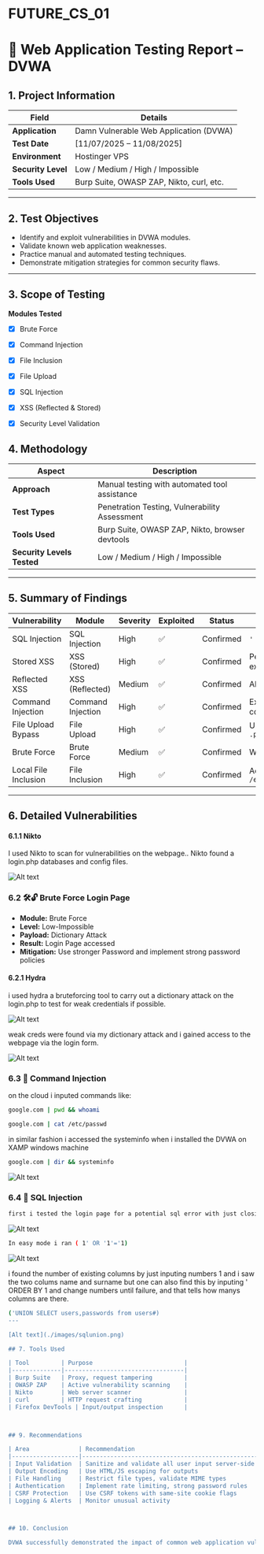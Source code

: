 # FUTURE_CS_01
# 🧪 Web Application Testing Report – DVWA

## 1. Project Information

| Field             | Details                                      |
|------------------|----------------------------------------------|
| **Application**   | Damn Vulnerable Web Application (DVWA)       |
| **Test Date**     | [11/07/2025 – 11/08/2025]                      |                  |
| **Environment**   | Hostinger VPS |
| **Security Level**| Low / Medium / High / Impossible             |
| **Tools Used**    | Burp Suite, OWASP ZAP, Nikto, curl, etc.     |

---

## 2. Test Objectives

- Identify and exploit vulnerabilities in DVWA modules.
- Validate known web application weaknesses.
- Practice manual and automated testing techniques.
- Demonstrate mitigation strategies for common security flaws.

---

## 3. Scope of Testing

**Modules Tested**
- [x] Brute Force  
- [x] Command Injection  
- [x] File Inclusion  
- [x] File Upload  
- [x] SQL Injection  
- [x] XSS (Reflected & Stored)  
- [x] Security Level Validation  


## 4. Methodology

| Aspect         | Description                                         |
|----------------|-----------------------------------------------------|
| **Approach**    | Manual testing with automated tool assistance      |
| **Test Types**  | Penetration Testing, Vulnerability Assessment      |
| **Tools Used**  | Burp Suite, OWASP ZAP, Nikto, browser devtools |
| **Security Levels Tested** | Low / Medium / High / Impossible        |

---

## 5. Summary of Findings

| Vulnerability         | Module            | Severity | Exploited | Status     | Notes                              |
|-----------------------|-------------------|----------|-----------|------------|------------------------------------|
| SQL Injection         | SQL Injection     | High     | ✅        | Confirmed  | `' OR 1=1--` exploited             |
| Stored XSS            | XSS (Stored)      | High     | ✅        | Confirmed  | Persistent `<script>` executed    |
| Reflected XSS         | XSS (Reflected)   | Medium   | ✅        | Confirmed  | Alert triggered                    |
| Command Injection     | Command Injection | High     | ✅        | Confirmed  | Executed OS commands via input    |
| File Upload Bypass    | File Upload       | High     | ✅        | Confirmed  | Uploaded web shell `.php`         |            |
| Brute Force           | Brute Force       | Medium   | ✅        | Confirmed  | Weak creds discovered             |
| Local File Inclusion  | File Inclusion    | High     | ✅        | Confirmed  |Accessed `/etc/passwd,systeminfo`  |

---

## 6. Detailed Vulnerabilities

#### 6.1.1  Nikto

I used Nikto to scan for vulnerabilities on the webpage.. 
Nikto found a login.php databases and config files.

![Alt text](./images/Nikto.PNG)


### 6.2 🛠️🔓 Brute Force Login Page

- **Module:** Brute Force  
- **Level:** Low-Impossible
- **Payload:** Dictionary Attack
- **Result:** Login Page accessed  
- **Mitigation:** Use stronger Password and implement strong password policies

#### 6.2.1 Hydra

i used hydra a bruteforcing tool to carry out a dictionary attack on the login.php to test for weak credentials if possible.

![Alt text](./images/Hydra.PNG)

weak creds were found via my dictionary attack and i gained access to the webpage via the login form.

![Alt text](./images/dvwa.PNG)


### 6.3 🧨 Command Injection

on the cloud i inputed commands like: 


```bash
google.com | pwd && whoami 
```
```bash
google.com | cat /etc/passwd
```
in similar fashion i accessed the systeminfo when i installed the DVWA on XAMP windows machine 

```bash
google.com | dir && systeminfo
```



![Alt text](./images/systeminfo.png)



### 6.4 🧨 SQL Injection

```bash
first i tested the login page for a potential sql error with just closing the  syntax | ' and this created the error seen below and this let me know there was an error shown and a possilbe potential for a code injection
```

![Alt text](./images/image.png)

```bash
In easy mode i ran ( 1' OR '1'='1)
```
![Alt text](./images/sqleasy.png)



i found the number of existing columns by just inputing numbers 1 and i saw the two colums name and surname but one can also find this by inputing ' ORDER BY 1 and change numbers until failure, and that tells how manys columns are there.


```bash
('UNION SELECT users,passwords from users#)
---

[Alt text](./images/sqlunion.png)

## 7. Tools Used

| Tool         | Purpose                          |
|--------------|----------------------------------|
| Burp Suite   | Proxy, request tampering         |
| OWASP ZAP    | Active vulnerability scanning    |
| Nikto        | Web server scanner               |
| curl         | HTTP request crafting            |
| Firefox DevTools | Input/output inspection      |



## 9. Recommendations

| Area              | Recommendation                                   |
|-------------------|--------------------------------------------------|
| Input Validation  | Sanitize and validate all user input server-side |
| Output Encoding   | Use HTML/JS escaping for outputs                 |
| File Handling     | Restrict file types, validate MIME types         |
| Authentication    | Implement rate limiting, strong password rules   |
| CSRF Protection   | Use CSRF tokens with same-site cookie flags      |
| Logging & Alerts  | Monitor unusual activity                         |



## 10. Conclusion

DVWA successfully demonstrated the impact of common web application vulnerabilities under various security levels. The hands-on testing reinforces best practices in secure coding, vulnerability mitigation, and the need for continuous security assessments in real-world applications.


